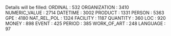 Details will be filled:
ORDINAL        :       532
                 ORGANIZATION   :       3410
                 NUMERIC_VALUE  :       2714
                 DATETIME       :       3002
                 PRODUCT        :       1331
                 PERSON         :       5363
                 GPE    :       4180
                 NAT_REL_POL    :       1324
                 FACILITY       :       1187
                 QUANTITY       :       360
                 LOC    :       920
                 MONEY  :       898
                 EVENT  :       425
                 PERIOD         :       385
                 WORK_OF_ART    :       248
                 LANGUAGE       :       97